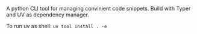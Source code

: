 A python CLI tool for managing convinient code snippets. 
Build with Typer and UV as dependency manager. 

To run uv as shell:
`uv tool install . -e`

